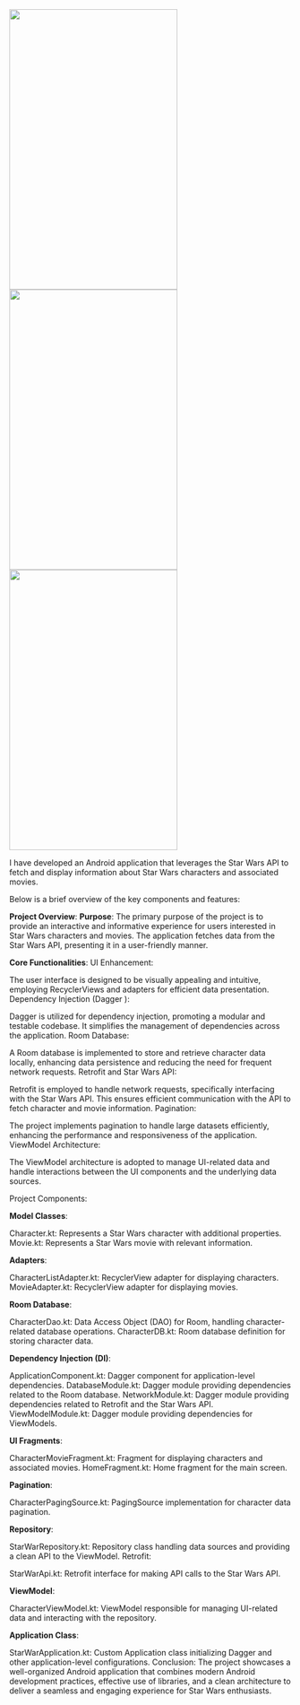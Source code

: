 


<img src="https://github.com/nihal0514/starwarproject/assets/77735813/aba2cb01-cbd7-4ec7-be01-86fc01aef091" width="300" height="500">
<img src="https://github.com/nihal0514/starwarproject/assets/77735813/54449aa4-822e-4fc4-8b6e-43858c1f3997" width="300" height="500">
<img src="https://github.com/nihal0514/starwarproject/assets/77735813/263c17a0-68b7-40df-891e-e6ba9ab45d0e" width="300" height="500">


I have developed an Android application that leverages the Star Wars API to fetch and display information about Star Wars characters and associated movies.

Below is a brief overview of the key components and features:

**Project Overview**:
**Purpose**:
The primary purpose of the project is to provide an interactive and informative experience for users interested in Star Wars characters and movies. The application fetches data from the Star Wars API, presenting it in a user-friendly manner.



**Core Functionalities**: UI Enhancement:

The user interface is designed to be visually appealing and intuitive, employing RecyclerViews and adapters for efficient data presentation.
Dependency Injection (Dagger ):

Dagger  is utilized for dependency injection, promoting a modular and testable codebase. It simplifies the management of dependencies across the application.
Room Database:

A Room database is implemented to store and retrieve character data locally, enhancing data persistence and reducing the need for frequent network requests.
Retrofit and Star Wars API:

Retrofit is employed to handle network requests, specifically interfacing with the Star Wars API. This ensures efficient communication with the API to fetch character and movie information.
Pagination:

The project implements pagination to handle large datasets efficiently, enhancing the performance and responsiveness of the application.
ViewModel Architecture:

The ViewModel architecture is adopted to manage UI-related data and handle interactions between the UI components and the underlying data sources.

Project Components:


**Model Classes**:

Character.kt: Represents a Star Wars character with additional properties.
Movie.kt: Represents a Star Wars movie with relevant information.


**Adapters**:

CharacterListAdapter.kt: RecyclerView adapter for displaying characters.
MovieAdapter.kt: RecyclerView adapter for displaying movies.


**Room Database**:

CharacterDao.kt: Data Access Object (DAO) for Room, handling character-related database operations.
CharacterDB.kt: Room database definition for storing character data.


**Dependency Injection (DI)**:

ApplicationComponent.kt: Dagger  component for application-level dependencies.
DatabaseModule.kt: Dagger  module providing dependencies related to the Room database.
NetworkModule.kt: Dagger  module providing dependencies related to Retrofit and the Star Wars API.
ViewModelModule.kt: Dagger  module providing dependencies for ViewModels.


**UI Fragments**:

CharacterMovieFragment.kt: Fragment for displaying characters and associated movies.
HomeFragment.kt: Home fragment for the main screen.


**Pagination**:

CharacterPagingSource.kt: PagingSource implementation for character data pagination.


**Repository**:

StarWarRepository.kt: Repository class handling data sources and providing a clean API to the ViewModel.
Retrofit:

StarWarApi.kt: Retrofit interface for making API calls to the Star Wars API.


**ViewModel**:

CharacterViewModel.kt: ViewModel responsible for managing UI-related data and interacting with the repository.


**Application Class**:

StarWarApplication.kt: Custom Application class initializing Dagger  and other application-level configurations.
Conclusion:
The project showcases a well-organized Android application that combines modern Android development practices, effective use of libraries, and a clean architecture to deliver a seamless and engaging experience for Star Wars enthusiasts.

